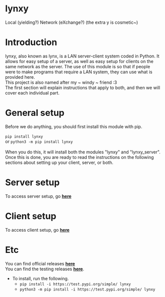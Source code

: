 <!-- Default start messages -->
# **lynxy**
Local (yielding?) Network (eXchange?) (the extra y is cosmetic~)

# **Introduction**
lynxy, also known as lynx, is a LAN server-client system coded in Python. It allows for easy setup of a server, as well as easy setup for clients on the same network as the server.
The use of this module is so that if people were to make programs that require a LAN system, they can use what is provided here. <br>
This project is also named after my ~ windy ~ friend :3 <br>
The first section will explain instructions that apply to both, and then we will cover each individual part.

# **General setup**
Before we do anything, you should first install this module with pip. <br></br>
`pip install lynxy` <br>
or `python3 -m pip install lynxy` <br> <br>
When you do this, it will install both the modules "lynxy" and "lynxy_server". Once this is done, you are ready to read the instructions on the following sections about setting up your client, server, or both.



# Server setup
To access server setup, go [**here**](./info/github/lynxy_server.md)

# Client setup
To access client setup, go [**here**](./info/github/lynxy.md)

# Etc
You can find official releases [**here**](https://pypi.org/project/lynxy/) <br>
You can find the testing releases [**here**](https://test.pypi.org/project/lynxy/). <br>
- To install, run the following. <br>
  - `pip install -i https://test.pypi.org/simple/ lynxy` <br>
  - `python3 -m pip install -i https://test.pypi.org/simple/ lynxy`
